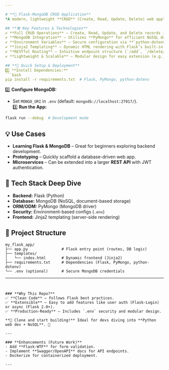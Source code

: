 ```yaml
---  

# **📌 Flask-MongoDB CRUD Application**  
*A modern, lightweight **CRUD** (Create, Read, Update, Delete) web application built with **Flask** and **MongoDB**, designed for seamless data management.*  

## **🛠 Key Features & Technologies**  
✔ **Full CRUD Operations** – Create, Read, Update, and Delete records in real-time.  
✔ **MongoDB Integration** – Utilizes **PyMongo** for efficient NoSQL database interactions.  
✔ **Environment Variables** – Secure configuration via **`python-dotenv`** (supports `.env` for credentials).  
✔ **Jinja2 Templating** – Dynamic HTML rendering with Flask’s built-in templating engine.  
✔ **RESTful Routing** – Intuitive endpoint structure (`/add`, `/delete/<id>`) following REST conventions.  
✔ **Lightweight & Scalable** – Modular design for easy extension (e.g., user auth, API endpoints).  

## **🚀 Quick Setup & Deployment**  
1️⃣ **Install Dependencies:**  
```bash
pip install -r requirements.txt  # Flask, PyMongo, python-dotenv
```  
2️⃣ **Configure MongoDB:**  
- Set `MONGO_URI` in `.env` (default: `mongodb://localhost:27017/`).  
3️⃣ **Run the App:**  
```bash
flask run --debug  # Development mode
```  

## **💡 Use Cases**  
- **Learning Flask & MongoDB** – Great for beginners exploring backend development.  
- **Prototyping** – Quickly scaffold a database-driven web app.  
- **Microservices** – Can be extended into a larger **REST API** with JWT authentication.  

## **🔧 Tech Stack Deep Dive**  
- **Backend:** Flask (Python)  
- **Database:** MongoDB (NoSQL, document-based storage)  
- **ORM/ODM:** PyMongo (MongoDB driver)  
- **Security:** Environment-based configs (`.env`)  
- **Frontend:** Jinja2 templating (server-side rendering)  

## **📂 Project Structure**  
```plaintext
my_flask_app/  
├── app.py               # Flask entry point (routes, DB logic)  
├── templates/  
│   └── index.html       # Dynamic frontend (Jinja2)  
├── requirements.txt     # Dependencies (Flask, PyMongo, python-dotenv)  
└── .env (optional)      # Secure MongoDB credentials  
```  

---  
```


### **Why This Repo?**  
✅ **Clean Code** – Follows Flask best practices.  
✅ **Extensible** – Easy to add features like user auth (Flask-Login) or async (Flask 2.0+).  
✅ **Production-Ready** – Includes `.env` security and modular design.  

**🔗 Clone and start building!** Ideal for devs diving into **Python web dev + NoSQL**. 🚀  

---  

### **Enhancements (Future Work)**  
- Add **Flask-WTF** for form validation.  
- Implement **Swagger/OpenAPI** docs for API endpoints.  
- Dockerize for containerized deployment.  

---
